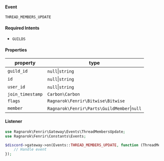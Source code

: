 #### Event
`THREAD_MEMBERS_UPDATE`

#### Required Intents
- `GUILDS`

#### Properties
|property|type|
|--------|----|
|`guild_id`|`null`&#124;`string`|
|`id`|`null`&#124;`string`|
|`user_id`|`null`&#124;`string`|
|`join_timestamp`|`Carbon\Carbon`|
|`flags`|`Ragnarok\Fenrir\Bitwise\Bitwise`|
|`member`|`Ragnarok\Fenrir\Parts\GuildMember`&#124;`null`|

#### Listener
```php
use Ragnarok\Fenrir\Gateway\Events\ThreadMembersUpdate;
use Ragnarok\Fenrir\Constants\Events;

$discord->gateway->on(Events::THREAD_MEMBERS_UPDATE, function (ThreadMembersUpdate $event) {
    // Handle event
});
```
